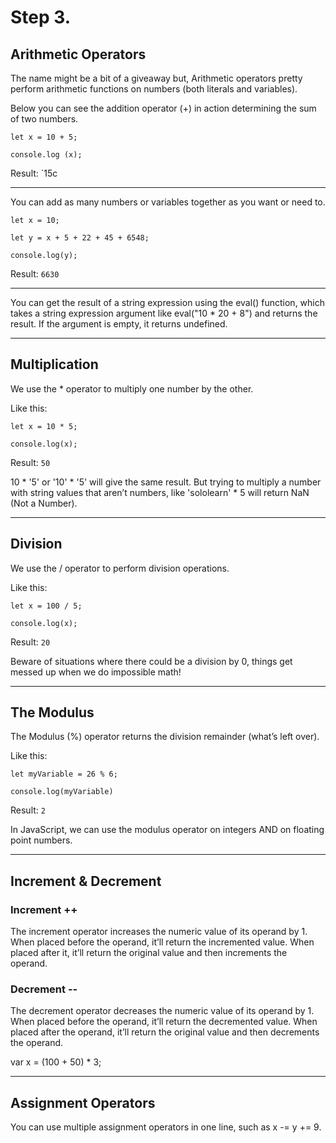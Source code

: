 # Step 3. #

## Arithmetic Operators ##

The name might be a bit of a giveaway but, Arithmetic operators pretty perform arithmetic functions on numbers (both literals and variables).

Below you can see the addition operator (+) in action determining the sum of two numbers.

`let x = 10 + 5;`

`console.log (x);`

Result: `15c
_________

You can add as many numbers or variables together as you want or need to.

`let x = 10;`

`let y = x + 5 + 22 + 45 + 6548;`

`console.log(y);`

Result: `6630`
_______

You can get the result of a string expression using the eval() function, which takes a string expression argument like eval("10 * 20 + 8") and returns the result. If the argument is empty, it returns undefined.

---
## Multiplication ##

We use the * operator to multiply one number by the other.

Like this:

`let x = 10 * 5; `

`console.log(x);`

Result: `50`

10 * '5' or '10' * '5' will give the same result. But trying to multiply a number with string values that aren’t numbers, like 'sololearn' * 5 will return NaN (Not a Number).

---
## Division ##

We use the / operator to perform division operations.

Like this:

`let x = 100 / 5;`

`console.log(x);`

Result: `20`

Beware of situations where there could be a division by 0, things get messed up when we do impossible math!

---
## The Modulus ##

The Modulus (%) operator returns the division remainder (what’s left over).

Like this:

`let myVariable = 26 % 6;`

`console.log(myVariable)`

Result: `2`

In JavaScript, we can use the modulus operator on integers AND on floating point numbers.

---
## Increment & Decrement ##

### Increment ++ ###

The increment operator increases the numeric value of its operand by 1. When placed before the operand, it’ll return the incremented value. When placed after it, it’ll return the original value and then increments the operand.

### Decrement -- ###

The decrement operator decreases the numeric value of its operand by 1. When placed before the operand, it’ll return the decremented value. When placed after the operand, it’ll return the original value and then decrements the operand.

var x = (100 + 50) * 3;

---
## Assignment Operators ##

You can use multiple assignment operators in one line, such as x -= y += 9.



